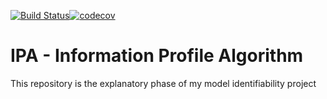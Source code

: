 [![Build Status](https://travis-ci.com/DavAug/IPA.svg?token=Kpkeo835x61tmyJhtzdE&branch=master)](https://travis-ci.com/DavAug/IPA)[![codecov](https://codecov.io/gh/DavAug/IPA/branch/master/graph/badge.svg?token=M4TL6LJVAU)](https://codecov.io/gh/DavAug/IPA)

# IPA - Information Profile Algorithm 

This repository is the explanatory phase of my model identifiability project
